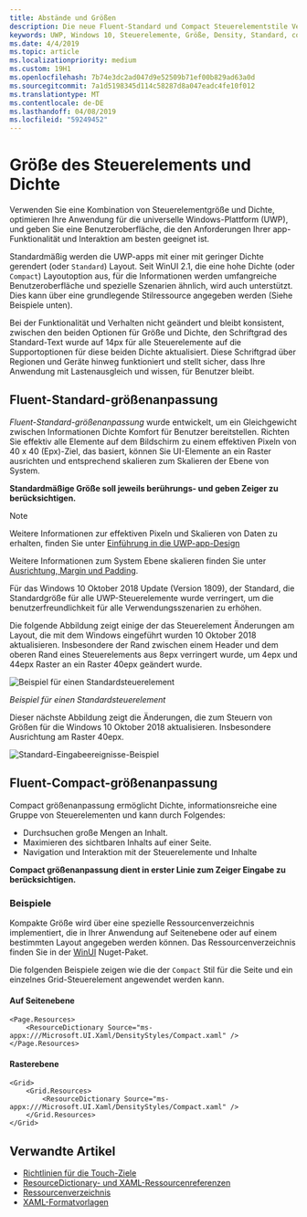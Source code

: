 ```yaml
---
title: Abstände und Größen
description: Die neue Fluent-Standard und Compact Steuerelementstile Vergewissern Sie sich eine vertraut Benutzeroberfläche unabhängig von Geräte- und Eingabe-Methode.
keywords: UWP, Windows 10, Steuerelemente, Größe, Density, Standard, compact
ms.date: 4/4/2019
ms.topic: article
ms.localizationpriority: medium
ms.custom: 19H1
ms.openlocfilehash: 7b74e3dc2ad047d9e52509b71ef00b829ad63a0d
ms.sourcegitcommit: 7a1d5198345d114c58287d8a047eadc4fe10f012
ms.translationtype: MT
ms.contentlocale: de-DE
ms.lasthandoff: 04/08/2019
ms.locfileid: "59249452"
---
```

# <a name="control-size-and-density"></a>Größe des Steuerelements und Dichte

Verwenden Sie eine Kombination von Steuerelementgröße und Dichte, optimieren Ihre Anwendung für die universelle Windows-Plattform (UWP), und geben Sie eine Benutzeroberfläche, die den Anforderungen Ihrer app-Funktionalität und Interaktion am besten geeignet ist.

Standardmäßig werden die UWP-apps mit einer mit geringer Dichte gerendert (oder `Standard`) Layout. Seit WinUI 2.1, die eine hohe Dichte (oder `Compact`) Layoutoption aus, für die Informationen werden umfangreiche Benutzeroberfläche und spezielle Szenarien ähnlich, wird auch unterstützt. Dies kann über eine grundlegende Stilressource angegeben werden (Siehe Beispiele unten).

Bei der Funktionalität und Verhalten nicht geändert und bleibt konsistent, zwischen den beiden Optionen für Größe und Dichte, den Schriftgrad des Standard-Text wurde auf 14px für alle Steuerelemente auf die Supportoptionen für diese beiden Dichte aktualisiert. Diese Schriftgrad über Regionen und Geräte hinweg funktioniert und stellt sicher, dass Ihre Anwendung mit Lastenausgleich und wissen, für Benutzer bleibt.

## <a name="fluent-standard-sizing"></a>Fluent-Standard-größenanpassung

*Fluent-Standard-größenanpassung* wurde entwickelt, um ein Gleichgewicht zwischen Informationen Dichte Komfort für Benutzer bereitstellen. Richten Sie effektiv alle Elemente auf dem Bildschirm zu einem effektiven Pixeln von 40 x 40 (Epx)-Ziel, das basiert, können Sie UI-Elemente an ein Raster ausrichten und entsprechend skalieren zum Skalieren der Ebene von System.

**Standardmäßige Größe soll jeweils berührungs- und geben Zeiger zu berücksichtigen.**

> [!NOTE]
>Weitere Informationen zur effektiven Pixeln und Skalieren von Daten zu erhalten, finden Sie unter [Einführung in die UWP-app-Design](../basics/design-and-ui-intro.md#effective-pixels-and-scaling)
>
> Weitere Informationen zum System Ebene skalieren finden Sie unter [Ausrichtung, Margin und Padding](../layout/alignment-margin-padding.md).

Für das Windows 10 Oktober 2018 Update (Version 1809), der Standard, die Standardgröße für alle UWP-Steuerelemente wurde verringert, um die benutzerfreundlichkeit für alle Verwendungsszenarien zu erhöhen.

Die folgende Abbildung zeigt einige der das Steuerelement Änderungen am Layout, die mit dem Windows eingeführt wurden 10 Oktober 2018 aktualisieren. Insbesondere der Rand zwischen einem Header und dem oberen Rand eines Steuerelements aus 8epx verringert wurde, um 4epx und 44epx Raster an ein Raster 40epx geändert wurde.

![Beispiel für einen Standardsteuerelement](images/standarddensity.png)

*Beispiel für einen Standardsteuerelement*

Dieser nächste Abbildung zeigt die Änderungen, die zum Steuern von Größen für die Windows 10 Oktober 2018 aktualisieren. Insbesondere Ausrichtung am Raster 40epx.

![Standard-Eingabeereignisse-Beispiel](images/standarddensitycommanding.png)

## <a name="fluent-compact-sizing"></a>Fluent-Compact-größenanpassung

Compact größenanpassung ermöglicht Dichte, informationsreiche eine Gruppe von Steuerelementen und kann durch Folgendes:

- Durchsuchen große Mengen an Inhalt.
- Maximieren des sichtbaren Inhalts auf einer Seite.
- Navigation und Interaktion mit der Steuerelemente und Inhalte

**Compact größenanpassung dient in erster Linie zum Zeiger Eingabe zu berücksichtigen.**

### <a name="examples"></a>Beispiele

Kompakte Größe wird über eine spezielle Ressourcenverzeichnis implementiert, die in Ihrer Anwendung auf Seitenebene oder auf einem bestimmten Layout angegeben werden können. Das Ressourcenverzeichnis finden Sie in der [WinUI](https://docs.microsoft.com/en-us/uwp/toolkits/winui/) Nuget-Paket.

Die folgenden Beispiele zeigen wie die der `Compact` Stil für die Seite und ein einzelnes Grid-Steuerelement angewendet werden kann.

#### <a name="page-level"></a>Auf Seitenebene

```xaml
<Page.Resources>
    <ResourceDictionary Source="ms-appx:///Microsoft.UI.Xaml/DensityStyles/Compact.xaml" />
</Page.Resources>
```

#### <a name="grid-level"></a>Rasterebene

```xaml
<Grid>
    <Grid.Resources>
        <ResourceDictionary Source="ms-appx:///Microsoft.UI.Xaml/DensityStyles/Compact.xaml" />
    </Grid.Resources>
</Grid>
```

## <a name="related-articles"></a>Verwandte Artikel

- [Richtlinien für die Touch-Ziele](../input/guidelines-for-targeting.md)
- [ResourceDictionary- und XAML-Ressourcenreferenzen](https://docs.microsoft.com/en-us/windows/uwp/design/controls-and-patterns/resourcedictionary-and-xaml-resource-references)
- [Ressourcenverzeichnis](https://docs.microsoft.com/en-us/uwp/api/windows.ui.xaml.resourcedictionary)
- [XAML-Formatvorlagen](https://docs.microsoft.com/en-us/windows/uwp/design/controls-and-patterns/xaml-styles) 
